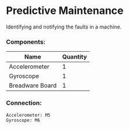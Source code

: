 # Predictive Maintenance

Identifying and notifying the faults in a machine.

### Components:
Name | Quantity
-----|---------
Accelerometer | 1
Gyroscope | 1
Breadware Board | 1

### Connection:
```
Accelerometer: M5
Gyroscope: M6
```
